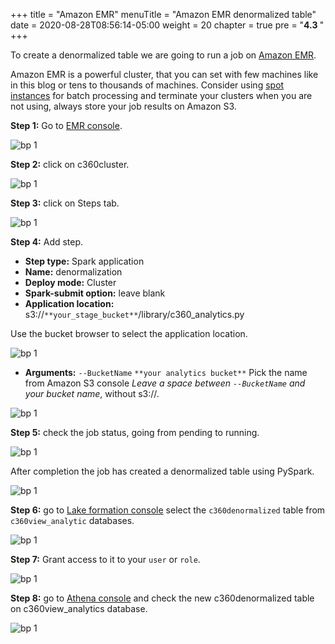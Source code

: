 +++
title = "Amazon EMR"
menuTitle = "Amazon EMR denormalized table"
date = 2020-08-28T08:56:14-05:00
weight = 20
chapter = true
pre = "<b>4.3 </b>"
+++

To create a denormalized table we are going to run a job on [Amazon EMR](https://aws.amazon.com/emr/?nc1=h_ls).

Amazon EMR is a powerful cluster, that you can set with few machines like in this blog or tens to thousands of machines. Consider using [spot instances](https://docs.aws.amazon.com/emr/latest/ManagementGuide/emr-instance-purchasing-options.html) for batch processing and terminate your clusters when you are not using, always store your job results on Amazon S3.

**Step 1:** Go to [EMR console](https://us-west-2.console.aws.amazon.com/elasticmapreduce/home?region=us-west-2).

![bp 1](/images/emr/pic-em01.png)


**Step 2:** click on c360cluster.

![bp 1](/images/emr/pic-em02.png)

**Step 3:** click on Steps tab.

![bp 1](/images/emr/pic-em03.png)

**Step 4:** Add step.

*	**Step type:** Spark application
*	**Name:** denormalization
*	**Deploy mode:** Cluster
*	**Spark-submit option:** leave blank
*	**Application location:** s3://`**your_stage_bucket**`/library/c360_analytics.py

Use the bucket browser to select the application location.

![bp 1](/images/emr/pic-em04.png)

*	**Arguments:** `--BucketName` `**your analytics bucket**`
Pick the name from Amazon S3 console
*Leave a space between `--BucketName` and your bucket name*,  without s3://.

![bp 1](/images/emr/pic-em05.png)


**Step 5:** check the job status, going from pending to running.

![bp 1](/images/emr/pic-em06.png)

After completion the job has created a denormalized table using PySpark.

![bp 1](/images/emr/pic-em07.png)

**Step 6:** go to [Lake formation console](https://us-west-2.console.aws.amazon.com/lakeformation/home?region=us-west-2#tables) select the `c360denormalized` table from `c360view_analytic` databases.

![bp 1](/images/emr/pic-em09.png)

**Step 7:** Grant access to it to your `user` or `role`.

![bp 1](/images/emr/pic-em10.png)

**Step 8:** go to [Athena console](https://us-west-2.console.aws.amazon.com/athena/home?region=us-west-2#query) and check the new c360denormalized table on c360view_analytics database.

![bp 1](/images/emr/pic-em08.png)
